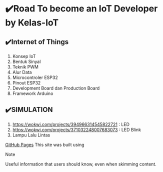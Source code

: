 # ✔️Road To become an IoT Developer by Kelas-IoT

## ✔️Internet of Things
1. Konsep IoT
2. Bentuk Sinyal
3. Teknik PWM
4. Alur Data
5. Microcontroler ESP32
6. Pinout ESP32
7. Development Board dan Production Board
8. Framework Arduino

## ✔️SIMULATION
1. https://wokwi.com/projects/394966314545822721 : LED
2. https://wokwi.com/projects/371032248007683073 : LED Blink
3. Lampu Lalu Lintas





[GitHub Pages](https://pages.github.com/) This site was built using 





> [!NOTE]
> Useful information that users should know, even when skimming content.
